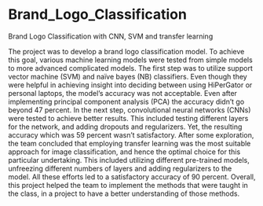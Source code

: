 # Brand_Logo_Classification
Brand Logo Classification with CNN, SVM and transfer learning

The project was to develop a brand logo classification model. To achieve this goal, various machine learning models were tested from simple models to more advanced complicated models. The first step was to utilize support vector machine (SVM) and naïve bayes (NB) classifiers. Even though they were helpful in achieving insight into deciding between using HiPerGator or personal laptops, the model’s accuracy was not acceptable. Even after implementing principal component analysis (PCA) the accuracy didn’t go beyond 47 percent. In the next step, convolutional neural networks (CNNs) were tested to achieve better results. This included testing different layers for the network, and adding dropouts and regularizers. Yet, the resulting accuracy which was 59 percent wasn’t satisfactory. After some exploration, the team concluded that employing transfer learning was the most suitable approach for image classification, and hence the optimal choice for this particular undertaking. This included utilizing different pre-trained models, unfreezing different numbers of layers and adding regularizers to the model. All these efforts led to a satisfactory accuracy of 90 percent. Overall, this project helped the team to implement the methods that were taught in the class, in a project to have a better understanding of those methods.
